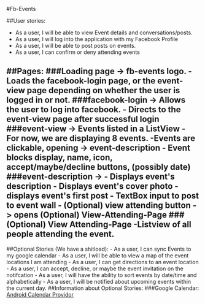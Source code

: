 #Fb-Events

##User stories:

 - As a user, I will be able to view Event details and conversations/posts.
 - As a user, I will log into the application with my Facebook Profile
 - As a user, I will be able to post posts on events.
 - As a user, I can confirm or deny attending events

##Pages:
	###Loading page -> fb-events logo.
 			- Loads the facebook-login page, or the event-view
 			page depending on whether the user is logged in or not.
	###facebook-login -> Allows the user to log into facebook.
			- Directs to the event-view page after successful login
	###event-view -> Events listed in a ListView
			- For now, we are displaying 8 events.
			-Events are clickable, opening -> event-description
			- Event blocks display, name, icon, accept/maybe/decline buttons, (possibly date)
	###event-description -> 
			- Displays event's description
			- Displays event's cover photo
			- displays event's first post
			- TextBox input to post to event wall
			- (Optional) view attending button -> opens (Optional) View-Attending-Page
	###(Optional) View Attending-Page
			-Listview of all people attending the event.
---

##Optional Stories (We have a shitload):
			- As a user, I can sync Events to my google calendar
			- As a user, I will be able to view a map of the event locations I am attending
			- As a user, I can get directions to an event location
			- As a user, I can accept, decline, or maybe the event invitation on the notifcation
			- As a user, I will have the ability to sort events by date/time and alphabetically
			- As a user, I will be notified about upcoming events within the current day.
	##Information about Optional Stories:
		###Google Calendar: 
		[Android Calendar Providor](http://developer.android.com/guide/topics/providers/calendar-provider.html)
